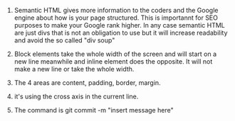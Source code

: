 1. Semantic HTML gives more information to the coders and the Google engine about how is your page structured. This is importannt for SEO purposes to make your Google rank higher. In any case semantic HTML are just divs that is not an obligation to use but it will increase readability and avoid the so called "div soup"

2. Block elements take the whole width of the screen and will start on a new line meanwhile and inline element does the opposite. It will not make a new line or take the whole width.

3. The 4 areas are content, padding, border, margin.

4. it's using the cross axis in the current line.

5. The command is git commit -m "insert  message here"